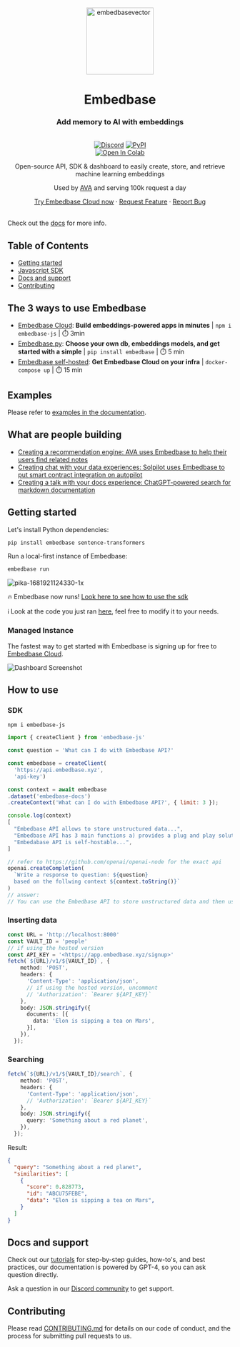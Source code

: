 <br />


<p align="center">
<img width="150" alt="embedbasevector" src="https://user-images.githubusercontent.com/11430621/223136025-14572cac-f2aa-455c-936b-a48cb35a0c57.png">
  <h1 align="center">Embedbase</h1>


<h3 align="center">Add memory to AI with embeddings</h3>

  <p align="center">
    <br />
    <a href="https://discord.gg/pMNeuGrDky"><img alt="Discord" src="https://img.shields.io/discord/1066022656845025310?color=black&style=for-the-badge"></a>
    <a href="https://badge.fury.io/py/embedbase"><img alt="PyPI" src="https://img.shields.io/pypi/v/embedbase?color=black&style=for-the-badge"></a>
    <br />
    <a target="_blank" href="https://colab.research.google.com/github/different-ai/embedbase/blob/main/notebooks/Embedbase_Getting_started.ipynb">
      <img src="https://colab.research.google.com/assets/colab-badge.svg" alt="Open In Colab"/>
    </a>
    <p align="center">Open-source API, SDK & dashboard to easily create, store, and retrieve machine learning embeddings</p>
    <p align="center">Used by <a href="https://github.com/louis030195/obsidian-ava">AVA</a> and serving 100k request a day</p>
    <div align="center">
      <a href="https://app.embedbase.xyz/signup">Try Embedbase Cloud now</a>
      ·
      <a href="https://github.com/different-ai/embedbase/issues/new?assignees=&labels=enhancement">Request Feature</a>
      ·
      <a href="https://github.com/different-ai/embedbase/issues/new?assignees=&labels=bug">Report Bug</a>
    </div>
    <br />
  </p>
</p>

Check out the [docs](https://docs.embedbase.xyz) for more info.


## Table of Contents

- [Getting started](#getting-started)
- [Javascript SDK](#sdk)
- [Docs and support](#docs-and-support)
- [Contributing](#contributing)

## The 3 ways to use Embedbase

- [Embedbase Cloud](#managed-instance): **Build embeddings-powered apps in minutes** | `npm i embedbase-js` | ⏱️ 3min
- [Embedbase.py](#getting-started): **Choose your own db, embeddings models, and get started with a simple** | `pip install embedbase` | ⏱️ 5 min
- [Embedbase self-hosted](https://docs.embedbase.xyz/tutorials/self-host-on-render): **Get Embedbase Cloud on your infra** | `docker-compose up` | ⏱️ 15 min

## Examples

Please refer to [examples in the documentation](https://docs.embedbase.xyz/).

## What are people building

- [Creating a recommendation engine: AVA uses Embedbase to help their users find related notes](https://github.com/louis030195/obsidian-ava)
- [Creating chat with your data experiences: Solpilot uses Embedbase to put smart contract integration on autopilot](https://solpilot.xyz/chat)
- [Creating a talk with your docs experience: ChatGPT-powered search for markdown documentation](https://github.com/different-ai/chat-gpt-powered-nextra)

## Getting started

Let's install Python dependencies:

```bash
pip install embedbase sentence-transformers
```

Run a local-first instance of Embedbase:

```bash
embedbase run
```

![pika-1681921124330-1x](https://user-images.githubusercontent.com/25003283/233138132-cf42ec0f-3821-495f-8e29-2067e643d6db.png)

🔥 Embedbase now runs! [Look here to see how to use the sdk](#sdk)

ℹ️ Look at the code you just ran [here](./embedbase/__main__.py), feel free to modify it to your needs.

### Managed Instance

The fastest way to get started with Embedbase is signing up for free to [Embedbase Cloud](https://app.embedbase.xyz/).

![Dashboard Screenshot](https://user-images.githubusercontent.com/11430621/227351386-f540fac0-c5fa-485a-bcc9-f23368fe3f63.png)


## How to use 
### SDK

`npm i embedbase-js`

```js
import { createClient } from 'embedbase-js'

const question = 'What can I do with Embedbase API?'

const embedbase = createClient(
  'https://api.embedbase.xyz',
  'api-key')

const context = await embedbase
.dataset('embedbase-docs')
.createContext('What can I do with Embedbase API?', { limit: 3 });

console.log(context) 
[
  "Embedbase API allows to store unstructured data...",
  "Embedbase API has 3 main functions a) provides a plug and play solution to store embeddings b) makes it easy to connect to get the right data into llms c)..",
  "Embedabase API is self-hostable...",
]

// refer to https://github.com/openai/openai-node for the exact api
openai.createCompletion(
  `Write a response to question: ${question} 
  based on the follwing context ${context.toString()}`
)
// answer:
// You can use the Embedbase API to store unstructured data and then use the data to connect it to LLMs
```



### Inserting data

```ts
const URL = 'http://localhost:8000'
const VAULT_ID = 'people'
// if using the hosted version
const API_KEY = '<https://app.embedbase.xyz/signup>'
fetch(`${URL}/v1/${VAULT_ID}`, {
    method: 'POST',
    headers: {
      'Content-Type': 'application/json',
      // if using the hosted version, uncomment
      // 'Authorization': `Bearer ${API_KEY}`
    },
    body: JSON.stringify({
      documents: [{
        data: 'Elon is sipping a tea on Mars',
      }],
    }),
  });
```

### Searching

```ts
fetch(`${URL}/v1/${VAULT_ID}/search`, {
    method: 'POST',
    headers: {
      'Content-Type': 'application/json',
      // 'Authorization': `Bearer ${API_KEY}`
    },
    body: JSON.stringify({
      query: 'Something about a red planet',
    }),
  });
```

Result:

```json
{
  "query": "Something about a red planet",
  "similarities": [
    {
      "score": 0.828773,
      "id": "ABCU75FEBE",
      "data": "Elon is sipping a tea on Mars",
    }
  ]
}
```

## Docs and support

Check out our [tutorials](https://docs.embedbase.xyz) for step-by-step guides, how-to's, and best practices, our documentation is powered by GPT-4, so you can ask question directly. 

Ask a question in our [Discord community](https://discord.gg/pMNeuGrDky) to get support.

## Contributing

Please read [CONTRIBUTING.md](./CONTRIBUTING.md) for details on our code of conduct, and the process for submitting pull requests to us.
